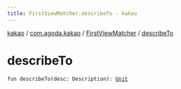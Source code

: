 ```yaml
---
title: FirstViewMatcher.describeTo - kakao
---
```


[kakao](../../index.html) / [com.agoda.kakao](../index.html) / [FirstViewMatcher](index.html) / [describeTo](.)

# describeTo

`fun describeTo(desc: Description): `[`Unit`](https://kotlinlang.org/api/latest/jvm/stdlib/kotlin/-unit/index.html)